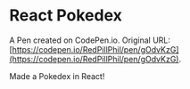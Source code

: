 # React Pokedex

A Pen created on CodePen.io. Original URL: [https://codepen.io/RedPillPhil/pen/gOdvKzG](https://codepen.io/RedPillPhil/pen/gOdvKzG).

Made a Pokedex in React!